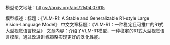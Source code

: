 模型论文地址：https://arxiv.org/abs/2504.07615

模型概述：标题：《VLM-R1: A Stable and Generalizable R1-style Large Vision-Language Model》
中文文章标题：《VLM-R1：一种稳定且可推广的R1式大型视觉语言模型》
文章内容：介绍了VLM-R1模型，一种稳定的R1式大型视觉语言模型，通过改进训练策略实现更好的泛化性能。
